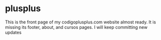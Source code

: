 # plusplus
This is the front page of my codigoplusplus.com website almost ready. It is missing its footer, about, and cursos pages. I will keep committing new updates
